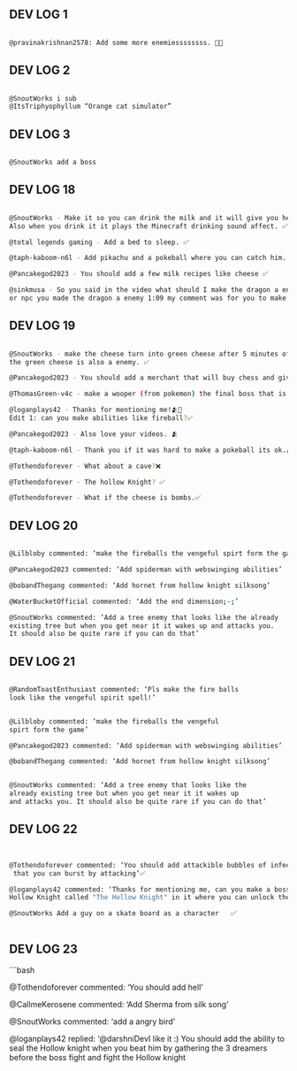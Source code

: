 <h2 style="text-transform: uppercase;">dev log 1</h2>

```bash

@pravinakrishnan2578: Add some more enemiessssssss. 👿😈

```

<h2 style="text-transform: uppercase;">dev log 2</h2>

```bash

@SnoutWorks i sub
@ItsTriphyophyllum “Orange cat simulator”

```

<h2 style="text-transform: uppercase;">dev log 3</h2>

```bash

@SnoutWorks add a boss

```


<h2 style="text-transform: uppercase;">dev log 18</h2>

```bash 

@SnoutWorks - Make it so you can drink the milk and it will give you health back.
Also when you drink it it plays the Minecraft drinking sound affect. ✅

@total legends gaming - Add a bed to sleep. ✅

@taph-kaboom-n6l - Add pikachu and a pokeball where you can catch him. ✅

@Pancakegod2023 - You should add a few milk recipes like cheese ✅

@sinkmusa - So you said in the video what should I make the dragon a enemy boss
or npc you made the dragon a enemy 1:09 my comment was for you to make it all 3  ✅

```

<h2 style="text-transform: uppercase;">dev log 19</h2>

```bash

@SnoutWorks - make the cheese turn into green cheese after 5 minutes of it being on the floor.
the green cheese is also a enemy. ✅

@Pancakegod2023 - You should add a merchant that will buy chess and give you an item of your choice in return.

@ThomasGreen-v4c - make a wooper (from pokemon) the final boss that is overpowered. ✅

@loganplays42 - Thanks for mentioning me!🫂🙏
Edit 1: can you make abilities like fireball?✅

@Pancakegod2023 - Also love your videos. 🫂

@taph-kaboom-n6l - Thank you if it was hard to make a pokeball its ok.🫂🫂

@Tothendoforever - What about a cave?❌

@Tothendoforever - The hollow Knight? ✅

@Tothendoforever - What if the cheese is bombs.✅

```

<h2 style="text-transform: uppercase;">dev log 20</h2>

```bash

@Lilbloby commented: ‘make the fireballs the vengeful spirt form the game’

@Pancakegod2023 commented: ‘Add spiderman with webswinging abilities’

@bobandThegang commented: ‘Add hornet from hollow knight silksong’

@WaterBucketOfficial commented: ‘Add the end dimension;-;’

@SnoutWorks commented: ‘Add a tree enemy that looks like the already
existing tree but when you get near it it wakes up and attacks you.
It should also be quite rare if you can do that’
```

<h2 style="text-transform: uppercase;">dev log 21</h2>

```bash 

@RandomToastEnthusiast commented: ‘Pls make the fire balls
look like the vengeful spirit spell!’


@Lilbloby commented: ‘make the fireballs the vengeful
spirt form the game’

@Pancakegod2023 commented: ‘Add spiderman with webswinging abilities’

@bobandThegang commented: ‘Add hornet from hollow knight silksong’


@SnoutWorks commented: ‘Add a tree enemy that looks like the
already existing tree but when you get near it it wakes up
and attacks you. It should also be quite rare if you can do that’

```


<h2 style="text-transform: uppercase;">dev log 22</h2>

```bash 


@Tothendoforever commented: ‘You should add attackible bubbles of infection (the infection from HK)
 that you can burst by attacking’✅

@loganplays42 commented: ‘Thanks for mentioning me, can you make a boss room with the boss from 
Hollow Knight called "The Hollow Knight" in it where you can unlock the knight after beating it’ ✅

@SnoutWorks Add a guy on a skate board as a character   ✅



```

<h2 style="text-transform: uppercase;">dev log 23</h2>
```bash 

@Tothendoforever commented: ‘You should add hell’

@CallmeKerosene commented: ‘Add Sherma from silk song’

@SnoutWorks commented: ‘add a angry bird’

@loganplays42 replied: ‘​@darshniDevI like it :) You should add the ability
 to seal the Hollow knight when you beat him by gathering the 3 dreamers
 before the boss fight and fight the Hollow knight

```
